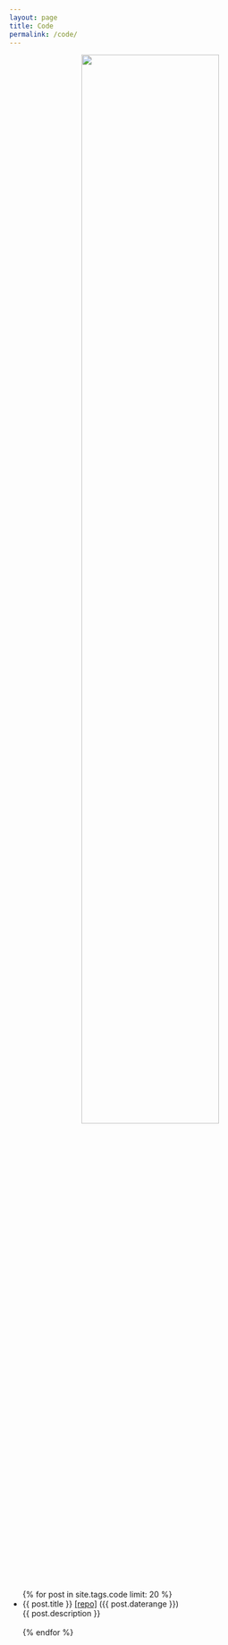 ```yaml
---
layout: page
title: Code
permalink: /code/
---
```


<center>
<img align="center" src="{{site.url}}/assets/synapses.png" width="70%">
</center>
<ul class="posts">
{% for post in site.tags.code limit: 20 %}
  <div class="post_info">
    <li>
<!--         <a href="{{ post.url }}">{{ post.title }}</a> -->
         {{ post.title }}
         <a href="{{ post.repourl }}">[repo]</a>
         <span>({{ post.daterange }})</span>
         <br> {{ post.description }}
         <br><br>
    </li>
    </div>
  {% endfor %}
</ul>
